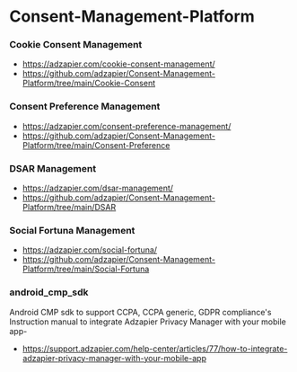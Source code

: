 # Consent-Management-Platform

### Cookie Consent Management
* <a href = "https://adzapier.com/cookie-consent-management/" target="_blank">https://adzapier.com/cookie-consent-management/</a>
* <a href = "https://github.com/adzapier/Consent-Management-Platform/tree/main/Cookie-Consent" target="_blank">https://github.com/adzapier/Consent-Management-Platform/tree/main/Cookie-Consent</a>

### Consent Preference Management
* <a href="https://adzapier.com/consent-preference-management/" target="_blank">https://adzapier.com/consent-preference-management/</a>
* <a href="https://github.com/adzapier/Consent-Management-Platform/tree/main/Consent-Preference" target="_blank">https://github.com/adzapier/Consent-Management-Platform/tree/main/Consent-Preference</a>

### DSAR Management
* <a href="https://adzapier.com/dsar-management/" target="_blank">https://adzapier.com/dsar-management/</a>
* <a href="https://github.com/adzapier/Consent-Management-Platform/tree/main/DSAR" target="_blank">https://github.com/adzapier/Consent-Management-Platform/tree/main/DSAR</a>

### Social Fortuna Management
* <a href="https://adzapier.com/social-fortuna/" target="_blank">https://adzapier.com/social-fortuna/</a>
* <a href="https://github.com/adzapier/Consent-Management-Platform/tree/main/Social-Fortuna" target="_blank">https://github.com/adzapier/Consent-Management-Platform/tree/main/Social-Fortuna</a>

### android_cmp_sdk
Android CMP sdk to support CCPA, CCPA generic, GDPR compliance's
Instruction manual to integrate Adzapier Privacy Manager with your mobile app- 
* <a href="https://support.adzapier.com/help-center/articles/77/how-to-integrate-adzapier-privacy-manager-with-your-mobile-app" target="_blank">https://support.adzapier.com/help-center/articles/77/how-to-integrate-adzapier-privacy-manager-with-your-mobile-app</a>

